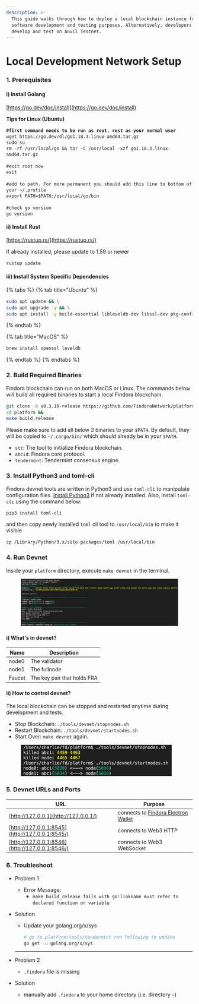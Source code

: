 ```yaml
---
description: >-
  This guide walks through how to deploy a local blockchain instance for
  software development and testing purposes. Alternatively, developers can also
  develop and test on Anvil Testnet.
---
```


# Local Development Network Setup

### 1. Prerequisites[​](https://wiki.findora.org/docs/developers/development\_network#1-prerequisites) <a href="#1-prerequisites" id="1-prerequisites"></a>

#### i) Install Golang[​](https://wiki.findora.org/docs/developers/development\_network#i-install-golang) <a href="#i-install-golang" id="i-install-golang"></a>

[https://go.dev/doc/install](https://go.dev/doc/install)

**Tips for Linux (Ubuntu)**[**​**](https://wiki.findora.org/docs/developers/development\_network#tips-for-linux-ubuntu)

<pre class="language-bash"><code class="lang-bash"><strong>#first command needs to be run as root, rest as your normal user
</strong>wget https://go.dev/dl/go1.18.3.linux-amd64.tar.gz 
sudo su 
rm -rf /usr/local/go &#x26;&#x26; tar -C /usr/local -xzf go1.18.3.linux-amd64.tar.gz

#exit root now
exit

#add to path. For more permanent you should add this line to bottom of your ~/.profile
export PATH=$PATH:/usr/local/go/bin

#check go version
go version</code></pre>

#### ii) Install Rust <a href="#ii-install-rust" id="ii-install-rust"></a>

[https://rustup.rs/](https://rustup.rs/)

If already installed, please update to 1.59 or newer

```bash
rustup update
```

#### iii) Install System Specific Dependencies <a href="#iii-install-system-specific-dependencies" id="iii-install-system-specific-dependencies"></a>

{% tabs %}
{% tab title="Ubuntu" %}
```bash
sudo apt update && \
sudo apt upgrade -y && \
sudo apt install -y build-essential libleveldb-dev libssl-dev pkg-config clang libclang-dev librocksdb-dev
```
{% endtab %}

{% tab title="MacOS" %}
```bash
brew install openssl leveldb​
```
{% endtab %}
{% endtabs %}

### 2. Build Required Binaries[​](https://wiki.findora.org/docs/developers/development\_network#2-build-required-binaries) <a href="#2-build-required-binaries" id="2-build-required-binaries"></a>

Findora blockchain can run on both MacOS or Linux. The commands below will build all required binaries to start a local Findora blockchain.

```bash
git clone -b v0.3.19-release https://github.com/FindoraNetwork/platform &&
cd platform &&
make build_release
```

Please make sure to add all below 3 binaries to your `$PATH`. By default, they will be copied to `~/.cargo/bin/` which should already be in your `$PATH`.

* `stt`: The tool to initialize Findora blockchain.
* `abcid`: Findora core protocol.
* `tendermint`: Tendermint consensus engine.

### 3. Install Python3 and toml-cli[​](https://wiki.findora.org/docs/developers/development\_network#3-install-python3-and-toml-cli) <a href="#3-install-python3-and-toml-cli" id="3-install-python3-and-toml-cli"></a>

Findora devnet tools are written in Python3 and use `toml-cli` to manipulate configuration files. [Install Python3](https://www.python.org/downloads/) if not already installed. Also, install `toml-cli` using the command below:

```bash
pip3 install toml-cli
```

and then copy newly installed `toml` cli tool to `/usr/local/bin` to make it visible

```bash
cp /Library/Python/3.x/site-packages/toml /usr/local/bin
```

### 4. Run Devnet[​](https://wiki.findora.org/docs/developers/development\_network#4-run-devnet) <a href="#4-run-devnet" id="4-run-devnet"></a>

Inside your `platform` directory, execute `make devnet` in the terminal.

<figure><img src="../../.gitbook/assets/image (17).png" alt=""><figcaption></figcaption></figure>

#### i) What's in devnet?[​](https://wiki.findora.org/docs/developers/development\_network#i-whats-in-devnet) <a href="#i-whats-in-devnet" id="i-whats-in-devnet"></a>

| Name   | Description                 |
| ------ | --------------------------- |
| node0  | The validator               |
| node1  | The fullnode                |
| Faucet | The key pair that holds FRA |

#### ii) How to control devnet?[​](https://wiki.findora.org/docs/developers/development\_network#ii-how-to-control-devnet) <a href="#ii-how-to-control-devnet" id="ii-how-to-control-devnet"></a>

The local blockchain can be stopped and restarted anytime during development and tests.

* Stop Blockchain: `./tools/devnet/stopnodes.sh`
* Restart Blockchain: `./tools/devnet/startnodes.sh`
* Start Over: `make devnet` again.

<figure><img src="../../.gitbook/assets/image (11).png" alt=""><figcaption></figcaption></figure>

### 5. Devnet URLs and Ports[​](https://wiki.findora.org/docs/developers/development\_network#5-devnet-urls-and-ports) <a href="#5-devnet-urls-and-ports" id="5-devnet-urls-and-ports"></a>

| URL                                             | Purpose                                                            |
| ----------------------------------------------- | ------------------------------------------------------------------ |
| [http://127.0.0.1](http://127.0.0.1/)           | connects to [Findora Electron Wallet](https://wallet.findora.org/) |
| [http://127.0.0.1:8545](http://127.0.0.1:8545/) | connects to Web3 HTTP                                              |
| [http://127.0.0.1:8546](http://127.0.0.1:8546/) | connects to Web3 WebSocket                                         |

### 6. Troubleshoot[​](https://wiki.findora.org/docs/developers/development\_network#6-troubleshoot) <a href="#6-troubleshoot" id="6-troubleshoot"></a>

* Problem 1
  * Error Message:
    * `make build_release fails with go:linkname must refer to declared function or variable`
*   Solution

    *   Update your golang.org/x/sys

        ```bash
        # go to platform/tools/tendermint run following to update  
        go get -u golang.org/x/sys
        ```

    ***
* Problem 2
  * `.findora` file is missing
* Solution
  * manually add `.findora` to your home directory (i.e. directory `~`)
